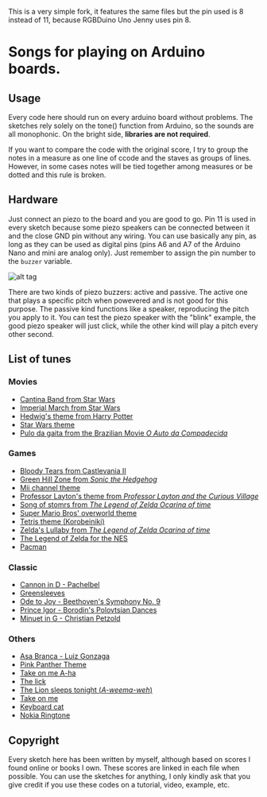 This is a very simple fork, it features the same files but the pin used is 8 instead of 11, because RGBDuino Uno Jenny uses pin 8.



# Songs for playing on Arduino boards.

## Usage

Every code here should run on every arduino board without problems. The sketches rely solely on the tone() function from Arduino, so the sounds are all monophonic. On the bright side, **libraries are not required**.

If you want to compare the code with the original score, I try to group the notes in a measure as one line of ccode and the staves as groups of lines. However, in some cases notes will be tied together among measures or be dotted and this rule is broken.

## Hardware

Just connect an piezo to the board and you are good to go. Pin 11 is used in every sketch because some piezo speakers can be connected between it and the close GND pin without any wiring. You can use basically any pin, as long  as they can be used as digital pins (pins A6 and A7 of the Arduino Nano and mini are analog only). Just remember to assign the pin number to the `buzzer` variable. 

![alt tag](hardware.png)

There are two kinds of piezo buzzers: active and passive. The active one that plays a specific pitch when powevered and is not good for this purpose. The passive kind functions like a speaker, reproducing the pitch you apply to it. You can test the piezo speaker with the "blink" example, the good piezo speaker will just click, while the other kind will play a pitch every other second.  

## List of tunes

### Movies

* [Cantina Band from Star Wars](https://github.com/robsoncouto/arduino-songs/blob/master/cantinaband/cantinaband.ino)  
* [Imperial March from Star Wars](https://github.com/robsoncouto/arduino-songs/blob/master/imperialmarch/imperialmarch.ino)
* [Hedwig's theme from Harry Potter](https://github.com/robsoncouto/arduino-songs/blob/master/harrypotter/harrypotter.ino)
* [Star Wars theme](https://github.com/robsoncouto/arduino-songs/blob/master/starwars/starwars.ino)
* [Pulo da gaita from the Brazilian Movie *O Auto da Compadecida*](https://github.com/robsoncouto/arduino-songs/blob/master/pulodagaita/pulodagaita.ino)
  
### Games

* [Bloody Tears from Castlevania II](https://github.com/robsoncouto/arduino-songs/blob/master/bloodytears/bloodytears.ino)
* [Green Hill Zone from *Sonic the Hedgehog*](https://github.com/robsoncouto/arduino-songs/blob/master/greenhill/greenhill.ino)
* [Mii channel theme](https://github.com/robsoncouto/arduino-songs/blob/master/miichannel/miichannel.ino)
* [Professor Layton's theme from *Professor Layton and the Curious Village*](https://github.com/robsoncouto/arduino-songs)
* [Song of stomrs from *The Legend of Zelda Ocarina of time*](https://github.com/robsoncouto/arduino-songs/blob/master/songofstorms/songofstorms.ino)
* [Super Mario Bros' overworld theme](https://github.com/robsoncouto/arduino-songs/blob/master/supermariobros/supermariobros.ino)
* [Tetris theme (Korobeiniki)](https://github.com/robsoncouto/arduino-songs/blob/master/tetris/tetris.ino)
* [Zelda's Lullaby from *The Legend of Zelda Ocarina of time*](https://github.com/robsoncouto/arduino-songs/blob/master/zeldaslullaby/zeldaslullaby.ino)
* [The Legend of Zelda for the NES](https://github.com/robsoncouto/arduino-songs/blob/master/zeldatheme/zeldatheme.ino)
* [Pacman](https://github.com/robsoncouto/arduino-songs/blob/master/pacman/pacman.ino)

### Classic
* [Cannon in D - Pachelbel](https://github.com/robsoncouto/arduino-songs/blob/master/cannonind/cannonind.ino)
* [Greensleeves](https://github.com/robsoncouto/arduino-songs/blob/master/greensleeves/greensleeves.ino)
* [Ode to Joy -  Beethoven's Symphony No. 9](https://github.com/robsoncouto/arduino-songs/blob/master/odetojoy/odetojoy.ino)
* [Prince Igor - Borodin's Polovtsian Dances](https://github.com/robsoncouto/arduino-songs/blob/master/princeigor/princeigor.ino)
* [Minuet in G - Christian Petzold](https://github.com/robsoncouto/arduino-songs/blob/master/minuetg/minuetg.ino)

### Others

* [Asa Branca - Luiz Gonzaga](https://github.com/robsoncouto/arduino-songs/blob/master/asabranca/asabranca.ino)
* [Pink Panther Theme](https://github.com/robsoncouto/arduino-songs/blob/master/pinkpanther/pinkpanther.ino)
* [Take on me A-ha](https://github.com/robsoncouto/arduino-songs/blob/master/takeonme/takeonme.ino)
* [The lick](https://github.com/robsoncouto/arduino-songs/blob/master/thelick/thelick.ino)
* [The Lion sleeps tonight (*A-weema-weh*)](https://github.com/robsoncouto/arduino-songs/blob/master/thelionsleepstonight/thelionsleepstonight.ino)
* [Take on me](https://github.com/robsoncouto/arduino-songs/blob/master/takeonme/takeonme.ino)
* [Keyboard cat](https://github.com/robsoncouto/arduino-songs/blob/master/keyboardcat/keyboardcat.ino)
* [Nokia Ringtone](https://github.com/robsoncouto/arduino-songs/blob/master/nokia/nokia.ino)

## Copyright

Every sketch here has been written by myself, although based on scores I found online or books I own. These scores are linked in each file when possible. You can use the sketches for anything, I only kindly ask that you give credit if you use these codes on a tutorial, video, example, etc. 
